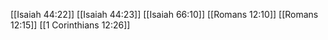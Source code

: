 [[Isaiah 44:22]]
[[Isaiah 44:23]]
[[Isaiah 66:10]]
[[Romans 12:10]]
[[Romans 12:15]]
[[1 Corinthians 12:26]]
